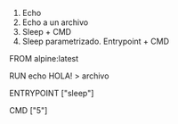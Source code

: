 1. Echo
2. Echo a un archivo
3. Sleep + CMD
4. Sleep parametrizado. Entrypoint + CMD
















FROM alpine:latest

RUN echo HOLA! > archivo

ENTRYPOINT ["sleep"]

CMD ["5"]